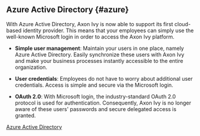 ## Azure Active Directory {#azure}

With Azure Active Directory, Axon Ivy is now able to support its first cloud-based identity provider. This means that your employees can simply use the well-known Microsoft login in order to access the Axon Ivy platform.

- __Simple user management__: Maintain your users in one place, namely Azure Active Directory. Easily synchronize these users with Axon Ivy and make your business processes instantly accessible to the entire organization.

- __User credentials__: Employees do not have to worry about additional user credentials. Access is simple and secure via the Microsoft login.

- __OAuth 2.0__: With Microsoft login, the industry-standard OAuth 2.0 protocol is used for authentication. Consequently, Axon Ivy is no longer aware of these users' passwords and secure delegated access is granted.

<div class="short-links">
	<a href="${docBaseUrl}/engine-guide/integration/identity-provider/azure-ad/index.html"
		target="_blank" rel="noopener noreferrer">
		<i class="si si-book"></i> Azure Active Directory
	</a>
</div>
